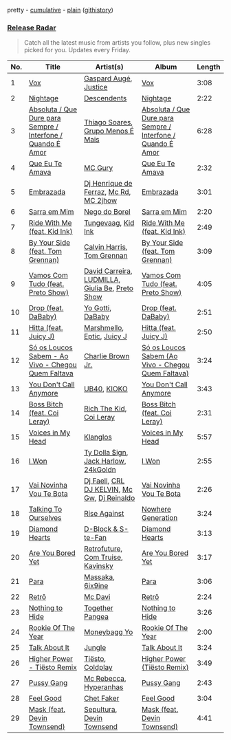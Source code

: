 pretty - [cumulative](https://github.com/nikolasrangel/spotify-playlist-archive/blob/master/playlists/cumulative/Release%20Radar.md) - [plain](https://github.com/nikolasrangel/spotify-playlist-archive/blob/master/playlists/plain/37i9dQZEVXbglbQ6bSs7m0) ([githistory](https://github.githistory.xyz/nikolasrangel/spotify-playlist-archive/blob/master/playlists/plain/37i9dQZEVXbglbQ6bSs7m0))

### [Release Radar](https://open.spotify.com/playlist/37i9dQZEVXbglbQ6bSs7m0)

> Catch all the latest music from artists you follow, plus new singles picked for you. Updates every Friday.

| No. | Title | Artist(s) | Album | Length |
|---|---|---|---|---|
| 1 | [Vox](https://open.spotify.com/track/2tsHySsLqSUztcQmdd0XxN) | [Gaspard Augé](https://open.spotify.com/artist/1xiaqHkrYo04iuDw2h7kft), [Justice](https://open.spotify.com/artist/1gR0gsQYfi6joyO1dlp76N) | [Vox](https://open.spotify.com/album/71foPE1tbKxVHlf7B1x6Ow) | 3:08 |
| 2 | [Nightage](https://open.spotify.com/track/05bCOTmAZLpcklXGHIe8KM) | [Descendents](https://open.spotify.com/artist/1FGH4Bh7g9W6V4fUcKZWp5) | [Nightage](https://open.spotify.com/album/0N8gGSJ3A1AMtw8CLSrYsw) | 2:22 |
| 3 | [Absoluta / Que Dure para Sempre / Interfone / Quando É Amor](https://open.spotify.com/track/1iGxfmnAIZlbhsEzSAhqaY) | [Thiago Soares](https://open.spotify.com/artist/4zIE7LEe6kABBDLHLzAS4D), [Grupo Menos É Mais](https://open.spotify.com/artist/6vTqEFbTtTRJsuIpzZgjxi) | [Absoluta / Que Dure para Sempre / Interfone / Quando É Amor](https://open.spotify.com/album/3Z3n8CdXekEJELKTE0l8UF) | 6:28 |
| 4 | [Que Eu Te Amava](https://open.spotify.com/track/3v8lWOCfcEKodAshFoy76p) | [MC Gury](https://open.spotify.com/artist/6fOyYqdh6p0ZWLs9zUDoyt) | [Que Eu Te Amava](https://open.spotify.com/album/2XPqXqMgJx0Ve5TcNco6k6) | 2:32 |
| 5 | [Embrazada](https://open.spotify.com/track/7iOHMDzd3KT3cQTMekKNQa) | [Dj Henrique de Ferraz](https://open.spotify.com/artist/5crFHCCb7j1zkIiIUpN2In), [Mc Rd](https://open.spotify.com/artist/6ugw7JCu0AG7txRcRAxU8d), [MC 2jhow](https://open.spotify.com/artist/14jVHWj9dqpLhs8hHEMnyJ) | [Embrazada](https://open.spotify.com/album/1QyGhGMtEacNywO0Mtp1gl) | 3:01 |
| 6 | [Sarra em Mim](https://open.spotify.com/track/0rPSo6nYzjgTCEul6xaZyH) | [Nego do Borel](https://open.spotify.com/artist/1B0Rp4SWGnFgGCPU5Pju6E) | [Sarra em Mim](https://open.spotify.com/album/3g69PhdP5AjWr8USbiOx2L) | 2:20 |
| 7 | [Ride With Me (feat. Kid Ink)](https://open.spotify.com/track/03SEp9sXkAOAgxJtSLuVEi) | [Tungevaag](https://open.spotify.com/artist/49CE2ffZ6Z3zeYSDauSKck), [Kid Ink](https://open.spotify.com/artist/6KZDXtSj0SzGOV705nNeh3) | [Ride With Me (feat. Kid Ink)](https://open.spotify.com/album/5G4P32ZDznGzMAsHT4tpj7) | 2:49 |
| 8 | [By Your Side (feat. Tom Grennan)](https://open.spotify.com/track/0vR2rIVORmgeKiGIgNT0fV) | [Calvin Harris](https://open.spotify.com/artist/7CajNmpbOovFoOoasH2HaY), [Tom Grennan](https://open.spotify.com/artist/5SHxzwjek1Pipl1Yk11UHv) | [By Your Side (feat. Tom Grennan)](https://open.spotify.com/album/6Z6QdCXb3IBonAUSwLP4iB) | 3:09 |
| 9 | [Vamos Com Tudo (feat. Preto Show)](https://open.spotify.com/track/0HvaUKWOXnwAaTmoh4IBYy) | [David Carreira](https://open.spotify.com/artist/6tIIe4TjUAUBgebA9j53ch), [LUDMILLA](https://open.spotify.com/artist/3CDoRporvSjdzTrm99a3gi), [Giulia Be](https://open.spotify.com/artist/0kjGPGtoyKwKVOZAKmv5K6), [Preto Show](https://open.spotify.com/artist/4YlvKlWWHJl1TuXvrk94OW) | [Vamos Com Tudo (feat. Preto Show)](https://open.spotify.com/album/2fTzljF7q1dG2tXkoPBS9L) | 4:05 |
| 10 | [Drop (feat. DaBaby)](https://open.spotify.com/track/6Ht7wDd0wi2wPDLde7m1Gr) | [Yo Gotti](https://open.spotify.com/artist/6Ha4aES39QiVjR0L2lwuwq), [DaBaby](https://open.spotify.com/artist/4r63FhuTkUYltbVAg5TQnk) | [Drop (feat. DaBaby)](https://open.spotify.com/album/0lziEfJ5vqzrFLev10QnAz) | 2:51 |
| 11 | [Hitta (feat. Juicy J)](https://open.spotify.com/track/6y9jeDRDDLOYJDkdzWLktH) | [Marshmello](https://open.spotify.com/artist/64KEffDW9EtZ1y2vBYgq8T), [Eptic](https://open.spotify.com/artist/4dvZ0abeUaiHm7Fu9Gj0PQ), [Juicy J](https://open.spotify.com/artist/5gCRApTajqwbnHHPbr2Fpi) | [Hitta (feat. Juicy J)](https://open.spotify.com/album/6eydozYVPI6O18TxVD4xTh) | 2:50 |
| 12 | [Só os Loucos Sabem - Ao Vivo - Chegou Quem Faltava](https://open.spotify.com/track/4xhtJNVKuR1XdZRuxNiKHy) | [Charlie Brown Jr.](https://open.spotify.com/artist/1on7ZQ2pvgeQF4vmIA09x5) | [Só os Loucos Sabem (Ao Vivo - Chegou Quem Faltava)](https://open.spotify.com/album/3KBHLnQghCiLo5DtW2otSW) | 3:24 |
| 13 | [You Don't Call Anymore](https://open.spotify.com/track/05QLTjvML7F5H1XiInsqly) | [UB40](https://open.spotify.com/artist/69MEO1AADKg1IZrq2XLzo5), [KIOKO](https://open.spotify.com/artist/4zKJ1XxOT8g4oMGszn1idc) | [You Don't Call Anymore](https://open.spotify.com/album/0LaDoSUVfBZjBRobrPtFYU) | 3:43 |
| 14 | [Boss Bitch (feat. Coi Leray)](https://open.spotify.com/track/2UtlqGUjgniHzwawSJhvdh) | [Rich The Kid](https://open.spotify.com/artist/1pPmIToKXyGdsCF6LmqLmI), [Coi Leray](https://open.spotify.com/artist/6AMd49uBDJfhf30Ak2QR5s) | [Boss Bitch (feat. Coi Leray)](https://open.spotify.com/album/7wdF4AvgD0sDdslF9l5FgP) | 2:31 |
| 15 | [Voices in My Head](https://open.spotify.com/track/2FEeK3ZnP32i559eQsFz5X) | [Klanglos](https://open.spotify.com/artist/1jV311C5ADuBqCPpprsjUp) | [Voices in My Head](https://open.spotify.com/album/0Im7gJgSVNXNxarEWskqYq) | 5:57 |
| 16 | [I Won](https://open.spotify.com/track/3cyiLfw6V0Vz5WxUOMEex6) | [Ty Dolla $ign](https://open.spotify.com/artist/7c0XG5cIJTrrAgEC3ULPiq), [Jack Harlow](https://open.spotify.com/artist/2LIk90788K0zvyj2JJVwkJ), [24kGoldn](https://open.spotify.com/artist/6fWVd57NKTalqvmjRd2t8Z) | [I Won](https://open.spotify.com/album/3N1PEaBrpL1B3TIbUa69lB) | 2:55 |
| 17 | [Vai Novinha Vou Te Bota](https://open.spotify.com/track/4tFUqbGrOhuKQwXk4kpccN) | [Dj Faell](https://open.spotify.com/artist/5yG43czxONRwATGe0QaUdh), [CRL DJ KELVIN](https://open.spotify.com/artist/0m9vR0UJMrrlqH1hzSp9aV), [Mc Gw](https://open.spotify.com/artist/0f1IECbrVV952unZkzrsg2), [Dj Reinaldo](https://open.spotify.com/artist/3XXexuOSxrpZG0JIoZ9YVX) | [Vai Novinha Vou Te Bota](https://open.spotify.com/album/3nPZNlCBa8NUBpILF8GHO5) | 2:26 |
| 18 | [Talking To Ourselves](https://open.spotify.com/track/6glcMk6zo6lPifFJOMueLw) | [Rise Against](https://open.spotify.com/artist/6Wr3hh341P84m3EI8qdn9O) | [Nowhere Generation](https://open.spotify.com/album/4t8eylrNR3Z5kYc7VEENLW) | 3:24 |
| 19 | [Diamond Hearts](https://open.spotify.com/track/1KHEUum91hRnF2WVdVOzXo) | [D-Block & S-te-Fan](https://open.spotify.com/artist/6L7a6wPGpvLtTwOsMLnF1z) | [Diamond Hearts](https://open.spotify.com/album/64OiJGQlzOlrAuYOwa238K) | 3:13 |
| 20 | [Are You Bored Yet](https://open.spotify.com/track/7yAs5VgNQ5LJTrHIZtbcju) | [Retrofuture](https://open.spotify.com/artist/4GHw3balBsdq2eyrPIKX8N), [Com Truise](https://open.spotify.com/artist/2wouN3QXejYa5tKetYdcVX), [Kavinsky](https://open.spotify.com/artist/6bLLpGHhjtnb8MFqUcYVp8) | [Are You Bored Yet](https://open.spotify.com/album/3SR6ZbEv8KgmI7SF9QVyWV) | 3:17 |
| 21 | [Para](https://open.spotify.com/track/5qeBscH4Qi5UdrGA0hOliN) | [Massaka](https://open.spotify.com/artist/4Fn5clYETVpCxnIcFSZhr9), [6ix9ine](https://open.spotify.com/artist/7gZfnEnfiaHzxARJ2LeXrf) | [Para](https://open.spotify.com/album/244DMKfyGr4HKYEWnbBIW7) | 3:06 |
| 22 | [Retrô](https://open.spotify.com/track/5RXog6O9kqJPsKnoID4ZWl) | [Mc Davi](https://open.spotify.com/artist/1cYhx7ZOhYoVmnDPb9KMwo) | [Retrô](https://open.spotify.com/album/2T9ZdYBCz1lZmI2sBNhYEV) | 2:24 |
| 23 | [Nothing to Hide](https://open.spotify.com/track/7gtplB8WGACEQVwNRwJNNO) | [Together Pangea](https://open.spotify.com/artist/29q1axQPERERxUzqufXMqB) | [Nothing to Hide](https://open.spotify.com/album/4yfrOAwNw5cYOUyyrGs3tp) | 3:26 |
| 24 | [Rookie Of The Year](https://open.spotify.com/track/7aVjnFsARHuTBZzkR6rYOR) | [Moneybagg Yo](https://open.spotify.com/artist/3tJoFztHeIJkJWMrx0td2f) | [Rookie Of The Year](https://open.spotify.com/album/24TL4BB4I6PlLw4Qfc1FVG) | 2:00 |
| 25 | [Talk About It](https://open.spotify.com/track/2eDnBPn2A8qIDexujBC6Fy) | [Jungle](https://open.spotify.com/artist/59oA5WbbQvomJz2BuRG071) | [Talk About It](https://open.spotify.com/album/1cZKvt4GH4hyLKjm6zIgy3) | 3:24 |
| 26 | [Higher Power - Tiësto Remix](https://open.spotify.com/track/04zCkONaIDxTx2gDjV1yCd) | [Tiësto](https://open.spotify.com/artist/2o5jDhtHVPhrJdv3cEQ99Z), [Coldplay](https://open.spotify.com/artist/4gzpq5DPGxSnKTe4SA8HAU) | [Higher Power (Tiësto Remix)](https://open.spotify.com/album/31uapL5Q92IadPRWycdPKK) | 3:49 |
| 27 | [Pussy Gang](https://open.spotify.com/track/2uXXWRuYv6A70mj0cq3qhI) | [Mc Rebecca](https://open.spotify.com/artist/5MS6HieNmKxzkAM8amE8sr), [Hyperanhas](https://open.spotify.com/artist/7oNGVWHSEpvIGJpNDtgudz) | [Pussy Gang](https://open.spotify.com/album/67ZypIXlENQDTdK8b61b8M) | 2:43 |
| 28 | [Feel Good](https://open.spotify.com/track/3B9ieKCdzdULYHSETdNsKR) | [Chet Faker](https://open.spotify.com/artist/6UcJxoeHWWWyT5HZP064om) | [Feel Good](https://open.spotify.com/album/3wZr593OP80fb5PoNHtkqN) | 3:04 |
| 29 | [Mask (feat. Devin Townsend)](https://open.spotify.com/track/3pm4FRBgRKfN7oS1Pbe6JF) | [Sepultura](https://open.spotify.com/artist/6JW8wliOEwaDZ231ZY7cf4), [Devin Townsend](https://open.spotify.com/artist/6uejjWIOshliv2Ho0OJAQN) | [Mask (feat. Devin Townsend)](https://open.spotify.com/album/1uGpsxFJIPXAAQgfUfPAQh) | 4:41 |